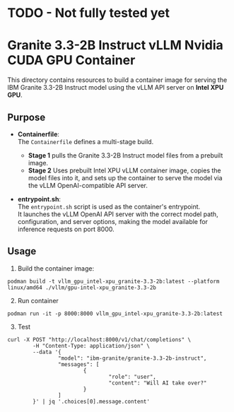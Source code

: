 # TODO - Not fully tested yet

# Granite 3.3-2B Instruct vLLM Nvidia CUDA GPU Container

This directory contains resources to build a container image for serving the IBM Granite 3.3-2B Instruct model using the vLLM API server on **Intel XPU GPU**.

## Purpose

- **Containerfile**:  
  The `Containerfile` defines a multi-stage build.  
  - **Stage 1** pulls the Granite 3.3-2B Instruct model files from a prebuilt image.
  - **Stage 2** Uses prebuilt Intel XPU vLLM container image, copies the model files into it, and sets up the container to serve the model via the vLLM OpenAI-compatible API server.

- **entrypoint.sh**:  
  The `entrypoint.sh` script is used as the container's entrypoint.  
  It launches the vLLM OpenAI API server with the correct model path, configuration, and server options, making the model available for inference requests on port 8000.

## Usage

1. Build the container image:

```
podman build -t vllm_gpu_intel-xpu_granite-3.3-2b:latest --platform linux/amd64 ./vllm/gpu-intel-xpu_granite-3.3-2b
```

2. Run container
```
podman run -it -p 8000:8000 vllm_gpu_intel-xpu_granite-3.3-2b:latest
```

3. Test
```
curl -X POST "http://localhost:8000/v1/chat/completions" \
        -H "Content-Type: application/json" \
        --data '{
                "model": "ibm-granite/granite-3.3-2b-instruct",
                "messages": [
                        {
                                "role": "user",
                                "content": "Will AI take over?"
                        }
                ]
        }' | jq '.choices[0].message.content'
```